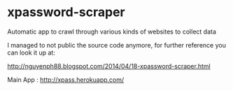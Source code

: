 xpassword-scraper
=================

Automatic app to crawl through various kinds of websites to collect data

I managed to not public the source code anymore, for further reference you can look it up at:

http://nguyenph88.blogspot.com/2014/04/18-xpassword-scraper.html

Main App : http://xpass.herokuapp.com/
